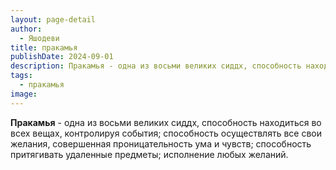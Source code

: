 ```yaml
---
layout: page-detail
author:
  - Яшодеви
title: пракамья
publishDate: 2024-09-01
description: Пракамья - одна из восьми великих сиддх, способность находиться во всех вещах, контролируя события; способность осуществлять все свои желания, совершенная проницательность ума и чувств; способность притягивать удаленные предметы; исполнение любых желаний.
tags:
  - пракамья
image:
---
```

**Пракамья** - одна из восьми великих сиддх, способность находиться во всех вещах, контролируя события; способность осуществлять все свои желания, совершенная проницательность ума и чувств; способность притягивать удаленные предметы; исполнение любых желаний.

